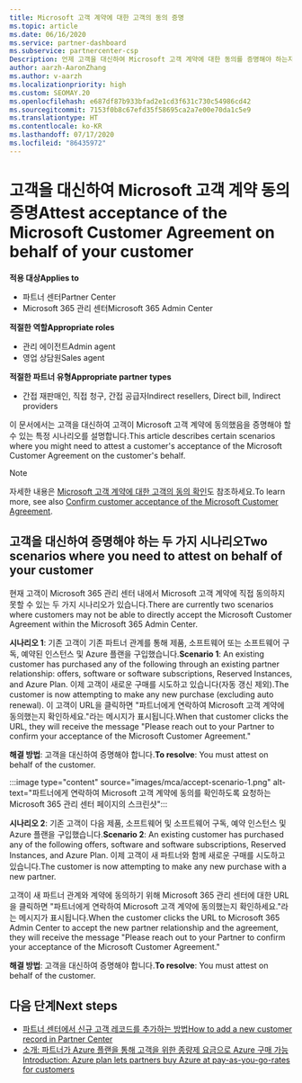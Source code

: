 ```yaml
---
title: Microsoft 고객 계약에 대한 고객의 동의 증명
ms.topic: article
ms.date: 06/16/2020
ms.service: partner-dashboard
ms.subservice: partnercenter-csp
Description: 언제 고객을 대신하여 Microsoft 고객 계약에 대한 동의를 증명해야 하는지 알아봅니다.
author: aarzh-AaronZhang
ms.author: v-aarzh
ms.localizationpriority: high
ms.custom: SEOMAY.20
ms.openlocfilehash: e687df87b933bfad2e1cd3f631c730c54986cd42
ms.sourcegitcommit: 7153f0b8c67efd35f58695ca2a7e00e70da1c5e9
ms.translationtype: HT
ms.contentlocale: ko-KR
ms.lasthandoff: 07/17/2020
ms.locfileid: "86435972"
---
```

# <a name="attest-acceptance-of-the-microsoft-customer-agreement-on-behalf-of-your-customer"></a><span data-ttu-id="97cb0-103">고객을 대신하여 Microsoft 고객 계약 동의 증명</span><span class="sxs-lookup"><span data-stu-id="97cb0-103">Attest acceptance of the Microsoft Customer Agreement on behalf of your customer</span></span>

<span data-ttu-id="97cb0-104">**적용 대상**</span><span class="sxs-lookup"><span data-stu-id="97cb0-104">**Applies to**</span></span>

- <span data-ttu-id="97cb0-105">파트너 센터</span><span class="sxs-lookup"><span data-stu-id="97cb0-105">Partner Center</span></span>
- <span data-ttu-id="97cb0-106">Microsoft 365 관리 센터</span><span class="sxs-lookup"><span data-stu-id="97cb0-106">Microsoft 365 Admin Center</span></span>

<span data-ttu-id="97cb0-107">**적절한 역할**</span><span class="sxs-lookup"><span data-stu-id="97cb0-107">**Appropriate roles**</span></span>

- <span data-ttu-id="97cb0-108">관리 에이전트</span><span class="sxs-lookup"><span data-stu-id="97cb0-108">Admin agent</span></span>
- <span data-ttu-id="97cb0-109">영업 상담원</span><span class="sxs-lookup"><span data-stu-id="97cb0-109">Sales agent</span></span>

<span data-ttu-id="97cb0-110">**적절한 파트너 유형**</span><span class="sxs-lookup"><span data-stu-id="97cb0-110">**Appropriate partner types**</span></span>

- <span data-ttu-id="97cb0-111">간접 재판매인, 직접 청구, 간접 공급자</span><span class="sxs-lookup"><span data-stu-id="97cb0-111">Indirect resellers, Direct bill, Indirect providers</span></span>

<span data-ttu-id="97cb0-112">이 문서에서는 고객을 대신하여 고객이 Microsoft 고객 계약에 동의했음을 증명해야 할 수 있는 특정 시나리오를 설명합니다.</span><span class="sxs-lookup"><span data-stu-id="97cb0-112">This article describes certain scenarios where you might need to attest a customer's acceptance of the Microsoft Customer Agreement on the customer's behalf.</span></span>

>[!NOTE]
><span data-ttu-id="97cb0-113">자세한 내용은 [Microsoft 고객 계약에 대한 고객의 동의 확인](confirm-customer-agreement.md)도 참조하세요.</span><span class="sxs-lookup"><span data-stu-id="97cb0-113">To learn more, see also [Confirm customer acceptance of the Microsoft Customer Agreement](confirm-customer-agreement.md).</span></span>

## <a name="two-scenarios-where-you-need-to-attest-on-behalf-of-your-customer"></a><span data-ttu-id="97cb0-114">고객을 대신하여 증명해야 하는 두 가지 시나리오</span><span class="sxs-lookup"><span data-stu-id="97cb0-114">Two scenarios where you need to attest on behalf of your customer</span></span>

<span data-ttu-id="97cb0-115">현재 고객이 Microsoft 365 관리 센터 내에서 Microsoft 고객 계약에 직접 동의하지 못할 수 있는 두 가지 시나리오가 있습니다.</span><span class="sxs-lookup"><span data-stu-id="97cb0-115">There are currently two scenarios where customers may not be able to directly accept the Microsoft Customer Agreement within the Microsoft 365 Admin Center.</span></span>

<span data-ttu-id="97cb0-116">**시나리오 1**: 기존 고객이 기존 파트너 관계를 통해 제품, 소프트웨어 또는 소프트웨어 구독, 예약된 인스턴스 및 Azure 플랜을 구입했습니다.</span><span class="sxs-lookup"><span data-stu-id="97cb0-116">**Scenario 1**: An existing customer has purchased any of the following through an existing partner relationship: offers, software or software subscriptions, Reserved Instances, and Azure Plan.</span></span> <span data-ttu-id="97cb0-117">이제 고객이 새로운 구매를 시도하고 있습니다(자동 갱신 제외).</span><span class="sxs-lookup"><span data-stu-id="97cb0-117">The customer is now attempting to make any new purchase (excluding auto renewal).</span></span> <span data-ttu-id="97cb0-118">이 고객이 URL을 클릭하면 "파트너에게 연락하여 Microsoft 고객 계약에 동의했는지 확인하세요."라는 메시지가 표시됩니다.</span><span class="sxs-lookup"><span data-stu-id="97cb0-118">When that customer clicks the URL, they will receive the message "Please reach out to your Partner to confirm your acceptance of the Microsoft Customer Agreement."</span></span>  

<span data-ttu-id="97cb0-119">**해결 방법**: 고객을 대신하여 증명해야 합니다.</span><span class="sxs-lookup"><span data-stu-id="97cb0-119">**To resolve**: You must attest on behalf of the customer.</span></span>

:::image type="content" source="images/mca/accept-scenario-1.png" alt-text="파트너에게 연락하여 Microsoft 고객 계약에 동의를 확인하도록 요청하는 Microsoft 365 관리 센터 페이지의 스크린샷":::

<span data-ttu-id="97cb0-121">**시나리오 2**: 기존 고객이 다음 제품, 소프트웨어 및 소프트웨어 구독, 예약 인스턴스 및 Azure 플랜을 구입했습니다.</span><span class="sxs-lookup"><span data-stu-id="97cb0-121">**Scenario 2**: An existing customer has purchased any of the following offers, software and software subscriptions, Reserved Instances, and Azure Plan.</span></span> <span data-ttu-id="97cb0-122">이제 고객이 새 파트너와 함께 새로운 구매를 시도하고 있습니다.</span><span class="sxs-lookup"><span data-stu-id="97cb0-122">The customer is now attempting to make any new purchase with a new partner.</span></span>

<span data-ttu-id="97cb0-123">고객이 새 파트너 관계와 계약에 동의하기 위해 Microsoft 365 관리 센터에 대한 URL을 클릭하면 "파트너에게 연락하여 Microsoft 고객 계약에 동의했는지 확인하세요."라는 메시지가 표시됩니다.</span><span class="sxs-lookup"><span data-stu-id="97cb0-123">When the customer clicks the URL to Microsoft 365 Admin Center to accept the new partner relationship and the agreement, they will receive the message "Please reach out to your Partner to confirm your acceptance of the Microsoft Customer Agreement."</span></span>  

<span data-ttu-id="97cb0-124">**해결 방법**: 고객을 대신하여 증명해야 합니다.</span><span class="sxs-lookup"><span data-stu-id="97cb0-124">**To resolve**: You must attest on behalf of the customer.</span></span>  

## <a name="next-steps"></a><span data-ttu-id="97cb0-125">다음 단계</span><span class="sxs-lookup"><span data-stu-id="97cb0-125">Next steps</span></span>

- [<span data-ttu-id="97cb0-126">파트너 센터에서 신규 고객 레코드를 추가하는 방법</span><span class="sxs-lookup"><span data-stu-id="97cb0-126">How to add a new customer record in Partner Center</span></span>](add-a-new-customer.md)
- [<span data-ttu-id="97cb0-127">소개: 파트너가 Azure 플랜을 통해 고객을 위한 종량제 요금으로 Azure 구매 가능</span><span class="sxs-lookup"><span data-stu-id="97cb0-127">Introduction: Azure plan lets partners buy Azure at pay-as-you-go-rates for customers</span></span>](azure-plan-lp.md)
